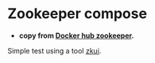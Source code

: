 # Zookeeper compose

- **copy from [Docker hub zookeeper](https://hub.docker.com/_/zookeeper).**

Simple test using a tool [zkui](https://github.com/DeemOpen/zkui).

